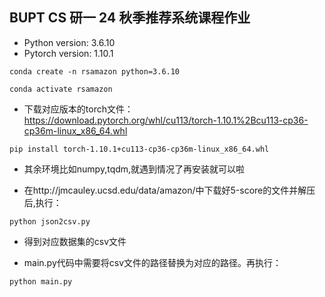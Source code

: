 ## BUPT CS 研一 24 秋季推荐系统课程作业
- Python version: 3.6.10
- Pytorch version: 1.10.1
```
conda create -n rsamazon python=3.6.10
```
```
conda activate rsamazon
```

- 下载对应版本的torch文件：https://download.pytorch.org/whl/cu113/torch-1.10.1%2Bcu113-cp36-cp36m-linux_x86_64.whl
```
pip install torch-1.10.1+cu113-cp36-cp36m-linux_x86_64.whl
```
- 其余环境比如numpy,tqdm,就遇到情况了再安装就可以啦

- 在http://jmcauley.ucsd.edu/data/amazon/中下载好5-score的文件并解压后,执行：
```
python json2csv.py
```
- 得到对应数据集的csv文件

- main.py代码中需要将csv文件的路径替换为对应的路径。再执行：
```
python main.py
```
